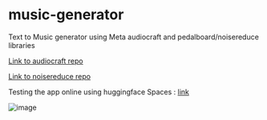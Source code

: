 # music-generator
Text to Music generator using Meta audiocraft and pedalboard/noisereduce libraries 

[Link to audiocraft repo](https://github.com/facebookresearch/audiocraft)

[Link to noisereduce repo](https://github.com/timsainb/noisereduce)

Testing the app online using huggingface Spaces : [link](https://huggingface.co/spaces/Micklew/music-generator)

![image](https://github.com/LPK99/music-generator/assets/13818447/cffc824e-8a34-449b-8046-511b9ec63c9f)


